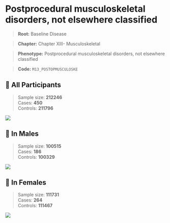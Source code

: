 # Postprocedural musculoskeletal disorders, not elsewhere classified

> **Root:** Baseline Disease  

> **Chapter:** Chapter XIII- Musculoskeletal  

> **Phenotype:** Postprocedural musculoskeletal disorders, not elsewhere classified  

> **Code:** `M13_POSTOPMUSCULOSKE`

## 🧪 All Participants  
> Sample size: **212246**  
> Cases: **450**  
> Controls: **211796**
<img src="/Disease/Figures/ALL/Incidence/M13_POSTOPMUSCULOSKE.png"/>
<CsvTable src="/Disease/Data/ALL/Incidence/COX_M13_POSTOPMUSCULOSKE.csv" label="🔍 View full results" />

## 👨 In Males  
> Sample size: **100515**  
> Cases: **186**  
> Controls: **100329**
<img src="/Disease/Figures/Male/Incidence/M13_POSTOPMUSCULOSKE.png"/>
<CsvTable src="/Disease/Data/Male/Incidence/COX_M13_POSTOPMUSCULOSKE.csv" label="🔍 View full results" />

## 👩 In Females  
> Sample size: **111731**  
> Cases: **264**  
> Controls: **111467**
<img src="/Disease/Figures/Female/Incidence/M13_POSTOPMUSCULOSKE.png"/>
<CsvTable src="/Disease/Data/Female/Incidence/COX_M13_POSTOPMUSCULOSKE.csv" label="🔍 View full results" />
